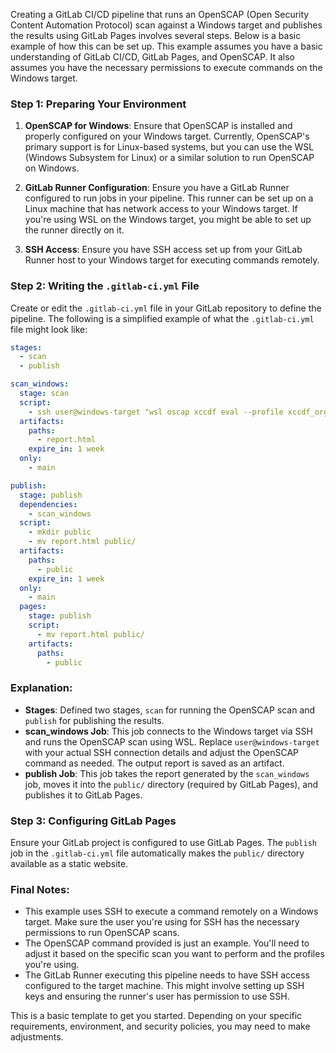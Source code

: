 Creating a GitLab CI/CD pipeline that runs an OpenSCAP (Open Security Content Automation Protocol) scan against a Windows target and publishes the results using GitLab Pages involves several steps. Below is a basic example of how this can be set up. This example assumes you have a basic understanding of GitLab CI/CD, GitLab Pages, and OpenSCAP. It also assumes you have the necessary permissions to execute commands on the Windows target.

### Step 1: Preparing Your Environment

1. **OpenSCAP for Windows**: Ensure that OpenSCAP is installed and properly configured on your Windows target. Currently, OpenSCAP's primary support is for Linux-based systems, but you can use the WSL (Windows Subsystem for Linux) or a similar solution to run OpenSCAP on Windows.

2. **GitLab Runner Configuration**: Ensure you have a GitLab Runner configured to run jobs in your pipeline. This runner can be set up on a Linux machine that has network access to your Windows target. If you're using WSL on the Windows target, you might be able to set up the runner directly on it.

3. **SSH Access**: Ensure you have SSH access set up from your GitLab Runner host to your Windows target for executing commands remotely.

### Step 2: Writing the `.gitlab-ci.yml` File

Create or edit the `.gitlab-ci.yml` file in your GitLab repository to define the pipeline. The following is a simplified example of what the `.gitlab-ci.yml` file might look like:

```yaml
stages:
  - scan
  - publish

scan_windows:
  stage: scan
  script:
    - ssh user@windows-target "wsl oscap xccdf eval --profile xccdf_org.ssgproject.content_profile_standard --report /var/www/html/report.html /usr/share/xml/scap/ssg/content/ssg-windows-ds.xml"
  artifacts:
    paths:
      - report.html
    expire_in: 1 week
  only:
    - main

publish:
  stage: publish
  dependencies:
    - scan_windows
  script:
    - mkdir public
    - mv report.html public/
  artifacts:
    paths:
      - public
    expire_in: 1 week
  only:
    - main
  pages:
    stage: publish
    script:
      - mv report.html public/
    artifacts:
      paths:
        - public
```

### Explanation:

- **Stages**: Defined two stages, `scan` for running the OpenSCAP scan and `publish` for publishing the results.
- **scan_windows Job**: This job connects to the Windows target via SSH and runs the OpenSCAP scan using WSL. Replace `user@windows-target` with your actual SSH connection details and adjust the OpenSCAP command as needed. The output report is saved as an artifact.
- **publish Job**: This job takes the report generated by the `scan_windows` job, moves it into the `public/` directory (required by GitLab Pages), and publishes it to GitLab Pages.

### Step 3: Configuring GitLab Pages

Ensure your GitLab project is configured to use GitLab Pages. The `publish` job in the `.gitlab-ci.yml` file automatically makes the `public/` directory available as a static website.

### Final Notes:

- This example uses SSH to execute a command remotely on a Windows target. Make sure the user you're using for SSH has the necessary permissions to run OpenSCAP scans.
- The OpenSCAP command provided is just an example. You'll need to adjust it based on the specific scan you want to perform and the profiles you're using.
- The GitLab Runner executing this pipeline needs to have SSH access configured to the target machine. This might involve setting up SSH keys and ensuring the runner's user has permission to use SSH.

This is a basic template to get you started. Depending on your specific requirements, environment, and security policies, you may need to make adjustments.
